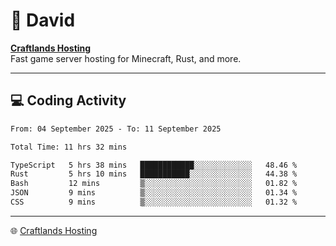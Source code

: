 # 👋 David

**[Craftlands Hosting](https://craftlands.host)**  
Fast game server hosting for Minecraft, Rust, and more.

---

## 💻 Coding Activity

<!--START_SECTION:waka-->

```txt
From: 04 September 2025 - To: 11 September 2025

Total Time: 11 hrs 32 mins

TypeScript   5 hrs 38 mins   ████████████░░░░░░░░░░░░░   48.46 %
Rust         5 hrs 10 mins   ███████████░░░░░░░░░░░░░░   44.38 %
Bash         12 mins         ▒░░░░░░░░░░░░░░░░░░░░░░░░   01.82 %
JSON         9 mins          ▒░░░░░░░░░░░░░░░░░░░░░░░░   01.34 %
CSS          9 mins          ▒░░░░░░░░░░░░░░░░░░░░░░░░   01.32 %
```

<!--END_SECTION:waka-->

---

🌐 [Craftlands Hosting](https://craftlands.host)  
